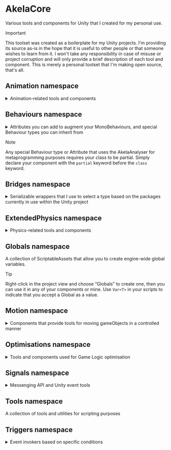 # AkelaCore

Various tools and components for Unity that I created for my personal use.

> [!IMPORTANT]
> This toolset was created as a boilerplate for my Unity projects. I'm providing its source as-is in the hope that it is useful to other people or that someone wishes to learn from it. I won't take any responsibility in case of misuse or project corruption and will only provide a brief description of each tool and component. This is merely a personal toolset that I'm making open source, that's all.

## Animation namespace

<details>
<summary>Animation-related tools and components</summary>

#### NoiseConstraint

A custom constraint for the [Animation Rigging](https://docs.unity3d.com/Packages/com.unity.animation.rigging@1.3/manual/index.html) package that adds noise to a transform's position and/or rotation.

</details>

## Behaviours namespace

<details>
<summary>Attributes you can add to augment your MonoBehaviours, and special Behaviour types you can inherit from</summary>

#### HideScriptFieldAttribute

Allows you to hide the “Script” field in any MonoBehaviour's inspector without having to create a custom inspector. Uses the AkelaAnalyser to perform source generation and metaprogramming (see .Analyser folder)

#### INotifySerializedFieldChanged

Implementing this interface in a MonoBehaviour allows you to be notified when a serialized field (either public or marked with `[SerializeField]`) updates, from anywhere in the engine, even during animation. It requires you to implement GetHashCode(), or to use the `[GenerateHashForEveryField]` attribute to automatically generate it (uses the AkelaAnalyser for source generation and metaprogramming)

#### OptimisedBehaviour

Special behaviour type that works with `CullingElement` (see below). Allows you to create a component with a variable update frequency, based on cull state and distance from the camera.

#### RoundRobinBehaviour

Special behaviour type whose components only get updated in a round-robin fashion (each component will be updated one after the other, frame by frame, instead of at the same time in the same frame)

#### SingletonAttribute

Allows you to mark a MonoBehaviour as being a singleton, meaning it only has one component instance per scene. It generates a `Main` field from which you can access the instance (uses the AkelaAnalyser for source generation and metaprogramming)

#### TickBehaviour

Special behaviour type which automatically implements an inspector field to select an update method (`Update()`, `LateUpdate()`, `FixedUpdate()`, `OnAnimatorMove()`). You may couple it with a `[TickOptions]` attribute to specify which update methods are allowed. This behaviour type also works well with `[ExecuteInEditMode]` and `[ExecuteAlways]`.

#### UIBehaviour

Simple behaviour type that provides you with a `transform` property referring to a `RectTransform` component instead of a `Transform` component. Meant to be used for components that are implemented as children of a Canvas gameObject.

#### WithDependenciesAttribute

Useful attribute that allows you to specify a `[Serializable]` struct type that contains dependencies to other components. You can use `[FromParents]` and `[FromChildren]` on this struct's fields to indicate the source of the component dependencies (if not specified, it is assumed the component is on the gameObject itself). The dependencies will be automatically injected and serialized, and you will be able to access them using a generated `dep` field that will be of the type of your struct (uses the AkelaAnalyser for source generation and metaprogramming)

</details>

> [!NOTE]
> Any special Behaviour type or Attribute that uses the AkelaAnalyser for metaprogramming purposes requires your class to be partial. Simply declare your component with the `partial` keyword before the `class` keyword.

## Bridges namespace

<details>
<summary>Serializable wrappers that I use to select a type based on the packages currently in use within the Unity project</summary>

#### BridgedEvent

If the [UltEvents](https://kybernetik.com.au/ultevents/) package is installed, then it will be a `UltEvent` wrapper. Otherwise, it's a `UnityEvent` wrapper.

</details>

## ExtendedPhysics namespace

<details>
<summary>Physics-related tools and components</summary>

#### Raycaster

Component that allows you to preview and perform raycasting. Raycasting can be expensive, so I created this component to avoid having two scripts doing the same raycasts several times per frame; they can instead refer to this component. It also allows you to preview a raycast in the editor.

#### TorusCollider

Custom collider shape that describes a torus. It's not a `MeshCollider` in disguise and can be used as a `Rigidbody`. The higher the resolution the less performant.

</details>

## Globals namespace

A collection of ScriptableAssets that allow you to create engine-wide global variables.

> [!TIP]
> Right-click in the project view and choose “Globals” to create one, then you can use it in any of your components or mine. Use `Var<T>` in your scripts to indicate that you accept a Global as a value.

## Motion namespace

<details>
<summary>Components that provide tools for moving gameObjects in a controlled manner</summary>

#### ContinuousRotation

Makes the gameObject rotate continuously, that's self-explanatory.

#### RandomMotion

Randomly tweaks the gameObject's position, while keeping it close to its starting position.

#### RandomRotation

Randomly tweaks the gameObject's rotation, while keeping it close to its starting rotation.

#### TransformAnimator

To be used with `TransformAnimation` assets (Create -> Animation -> Transform Animation). Allows you to move a gameObject according to a defined list of keyframes. It's a dumber animation system that operates on the `Update()` loop and allows you to quickly animate a `Transform`.

#### TransformDriver

Moves a `Transform`'s property based on another `Transform`'s property. Similar to drivers in Blender.

#### TransformLock

Locks one or several `Transform` properties to a defined value.

#### TransformShift

Interpolates one or several `Transform` properties between two states. Useful for moving platforms, for example.

</details>

## Optimisations namespace

<details>
<summary>Tools and components used for Game Logic optimisation</summary>

#### ComponentCull

Uses the `CullingElement` component to enable or disable other components based on the gameObject's cull state.

#### CullingElement

Registers as an element in a `CullingSystem`, and sends messages to other components when the gameObject becomes culled or not (works with Occlusion Culling), or when the camera distance changes.

#### CullingSystem

Manages a [CullingGroup](https://docs.unity3d.com/ScriptReference/CullingGroup.html). Think of it as a multi-purpose LOD system that sends events to CullingElements when the camera distance changes, based on a set of distance bands (LODs).

#### ParticleSystemCull

Uses the `CullingElement` component to decrease a particle system's quality based on the gameObject's cull state (reduces max particles and emission rate, and can also increase particle size to make up for it)

#### PrefabPool

Uses the [ObjectPool](https://docs.unity3d.com/2021.3/Documentation/ScriptReference/Pool.ObjectPool_1.html) API to create a pool of a prefab. To turn a prefab into a `PrefabPool`, you need to add the `PooledPrefab` component to the prefab root. Then, right-click a prefab and select “Create -> Prefab Pool”. You can then reference a `PrefabPool` in your scripts and instantiate prefabs that way instead of using `Instantiate()`, which will reduce CPU overhead.

#### ShadowCull

Uses the `CullingElement` component to decrease a light's shadow quality and resolution based on the gameObject's cull state (works on BiRP and URP, does NOT work on HDRP)

</details>

## Signals namespace

<details>
<summary>Messenging API and Unity event tools</summary>

#### ObjectFunctions

Allows you to create named events that can in turn be called by other events, essentially enabling the ability to create functions for gameObjects.

#### Signal

ScriptableObject that can be broadcasted from script or an event, and is observed by `SignalRelayer` components.

#### SignalRelayer

Component that listens for specific Signals, and invokes events when notified.

</details>

## Tools namespace

A collection of tools and utilities for scripting purposes

## Triggers namespace

<details>
<summary>Event invokers based on specific conditions</summary>

> [!TIP]
> Most of them have invokable methods to that are meant to be called from other events (or from script).

#### CameraLookTrigger

Invokes an event when looked at by the camera, or if the camera is close enough.

#### CameraVolumeTrigger

Invokes an event when the camera is inside a `TriggerCluster` (see below)

#### CollisionTrigger

Invokes events on `OnCollision` messages.

#### CombinationTrigger

Invokes an event when the correct combination (a string) is set.

#### CounterTrigger

Invokes an event when an internal counter reaches the desired amount.

#### DelayTrigger

Invokes an event after a time.

#### EntryTrigger

Invokes events on entry messages such as `Start()`, `Awake()` and `OnEnable()`.

#### ExitTrigger

Invokes events on exit messages such as `OnDestroy()` and `OnDisable()`.

#### FlipFlopTrigger

Flip-flop state machine that invokes two events alternatively (`OnFlipped` and `OnUnflipped`)

#### IntervalTrigger

Invokes an event after a time, then repeatedly at a specified rate.

#### LogicTrigger

Special trigger that performs bool logic on other triggers.

#### ProxyTrigger

Special trigger that acts as the proxy of another trigger.

#### TriggerCluster

Utility component that computes a volume from every collider with `isTrigger` set to true, on this gameObject and any of its children. It is used by `CameraVolumeTrigger`, and may be used by other components in the future.

#### VolumeTrigger

Invokes events on `OnTrigger` messages.

</details>
